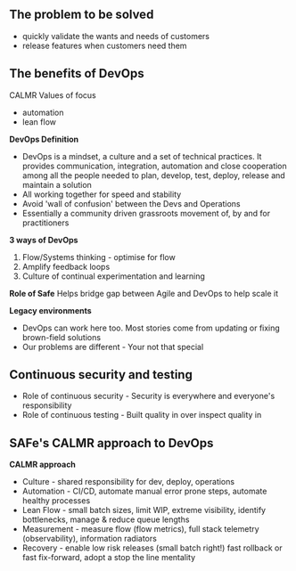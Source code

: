 ## The problem to be solved
* quickly validate the wants and needs of customers
* release features when customers need them

## The benefits of DevOps 
CALMR Values of focus
* automation
* lean flow

**DevOps Definition**
* DevOps is a mindset, a culture and a set of technical practices. It provides communication, integration, automation and close
cooperation among all the people needed to plan, develop, test, deploy, release and maintain a solution
* All working together for speed and stability
* Avoid 'wall of confusion' between the Devs and Operations
* Essentially a community driven grassroots movement of, by and for practitioners

**3 ways of DevOps**
1. Flow/Systems thinking - optimise for flow
2. Amplify feedback loops
3. Culture of continual experimentation and learning

**Role of Safe**
Helps bridge gap between Agile and DevOps to help scale it

**Legacy environments**
* DevOps can work here too. Most stories come from updating or fixing brown-field solutions
* Our problems are different - Your not that special

## Continuous security and testing
* Role of continuous security - Security is everywhere and everyone's responsibility
* Role of continuous testing - Built quality in over inspect quality in

## SAFe's CALMR approach to DevOps

**CALMR approach**
* Culture - shared responsibility for dev, deploy, operations
* Automation - CI/CD, automate manual error prone steps, automate healthy processes
* Lean Flow - small batch sizes, limit WIP, extreme visibility, identify bottlenecks, manage & reduce queue lengths
* Measurement - measure flow (flow metrics), full stack telemetry (observability), information radiators
* Recovery - enable low risk releases (small batch right!) fast rollback or fast fix-forward, adopt a stop the line mentality